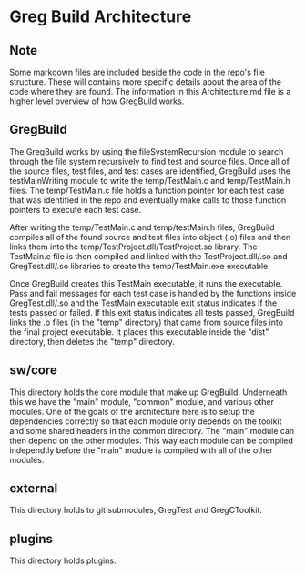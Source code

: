 # Greg Build Architecture

## Note

Some markdown files are included beside the code in the repo's file structure. 
These will contains more specific details about the area of the code where
they are found. The information in this Architecture.md file is a higher level
overview of how GregBuild works.

## GregBuild

The GregBuild works by using the fileSystemRecursion module to search through the file system recursively to find test and source files. Once all of the source files, test files, and test cases are identified, GregBuild uses the testMainWriting module to write the temp/TestMain.c and temp/TestMain.h files. The temp/TestMain.c file holds a function pointer for each test case that was identified in the repo and eventually make calls to those function pointers to execute each test case. 

After writing the temp/TestMain.c and temp/testMain.h files, GregBuild compiles all of the found source and test files into object (.o) files and then links them into the temp/TestProject.dll/TestProject.so library. The TestMain.c file is then compiled and linked with the TestProject.dll/.so and GregTest.dll/.so libraries to create the temp/TestMain.exe executable.

Once GregBuild creates this TestMain executable, it runs the executable. Pass and fail messages for each test case is handled by the functions inside GregTest.dll/.so and the TestMain executable exit status indicates if the tests passed or failed. If this exit status indicates all tests passed, GregBuild links the .o files (in the "temp" directory) that came from source files into
the final project executable. It places this executable inside the "dist" directory, then deletes the "temp" directory.

## sw/core
This directory holds the core module that make up GregBuild. Underneath this we have the "main" module, "common" module, and various other modules. One of the goals of the architecture here is to setup the dependencies correctly so that each module only depends on the toolkit and some shared headers in the common directory. The "main" module can then depend on the other modules. This way each module can be compiled independtly before the "main" module is compiled with all of the other modules.

## external
This directory holds to git submodules, GregTest and GregCToolkit.

## plugins
This directory holds plugins.